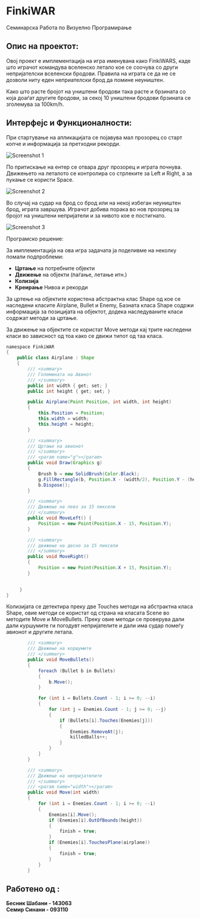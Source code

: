 # FinkiWAR

Семинарска Работа по Визуелно Програмирање

## Опис на проектот: 
Овој проект е  имплементација на игра именувана како FinkiWARS, каде што играчот командува вселенско летало кое се соочува со други непријателски вселенски бродови. Правила на играта се да не се дозволи ниту еден неприателски брод да помине неуништен.

Како што расте бројот на уништени бродови така расте и брзината со која доаѓат другите бродови, за секој 10 уништени бродови брзината се зголемува за 100km/h.

## Интерфејс и Функционалности:
При стартување на апликацијата се појавува мал прозорец со старт копче и информација за претходни рекорди.


![Screenshot 1](https://image.prntscr.com/image/81967b09a7984b3fb38681ba502a104d.png)


По притискање на ентер се отвара друг прозорец и играта почнува. Движењето на леталото се контролира со стрлеките за Left и Right, а за пукање се користи Space.

![Screenshot 2](http://i.imgur.com/c8sLjuP.png)
 

Во случај на судар на брод со брод или на некој избеган неуништен брод, играта завршува. Играчот добива порака во нов прозорец за бројот на уништени непријатели и за нивото кое е постигнато.


![Screenshot 3](http://i.imgur.com/6iTe0QQ.png)

Програмско решение:

За имплементација на ова игра задачата ја поделивме на неколку помали подпроблеми:
- **Цртање** на потребните објекти
- **Движење** на објекти (паѓање, летање итн.)
- **Колизија** 
- **Креирање** Нивоа и рекорди


За цртење на објектите користена абстрактна клас Shape од кое се наследени класите Airplane, Bullet и Enemy, Базната класа Shape содржи информација за позицијата на објектот, додека наследуваните класи содржат методи за цртање.

За движење на објектите се користат Моve методи кај трите наследени класи во зависност од тоа како се движи типот од таа класа.
```java
namespace FinkiWAR
{
    public class Airplane : Shape
    {
        /// <summary>
        /// Големината на Авинот
        /// </summary>
        public int width { get; set; }
        public int height { get; set; }

        public Airplane(Point Position, int width, int height)
        {
            this.Position = Position;
            this.width = width;
            this.height = height;
        }

        /// <summary>
        /// Цртање на авионот
        /// </summary>
        /// <param name="g"></param>
        public void Draw(Graphics g)
        {
            Brush b = new SolidBrush(Color.Black);
            g.FillRectangle(b, Position.X - (width/2), Position.Y - (height/2), width, height);
            b.Dispose();
        }

        /// <summary>
        /// Движење на лево за 15 пиксели
        /// </summary>
        public void MoveLeft() {
            Position = new Point(Position.X - 15, Position.Y);
        }

        /// <summary>
        /// движење на десно за 15 пиксели
        /// </summary>
        public void MoveRight()
        {
            Position = new Point(Position.X + 15, Position.Y);
        }

        
     }
}

```
Колизијата се детектира преку две Touches методи на абстрактна класа Shape, овие методи се користат од страна на класата Scene во методите  Моve и МоveBullets. Преку овие методи се проверува дали дали куршумите ги погодувт непријателите и дали има судар помеѓу авионот и другите летала.

```java
        /// <summary>
        /// Движење на коршумите
        /// </summary>
        public void MoveBullets()
        {
            foreach (Bullet b in Bullets)
            {
                b.Move();
            }

            for (int i = Bullets.Count - 1; i >= 0; --i)
            {
                for (int j = Enemies.Count - 1; j >= 0; --j)
                {
                    if (Bullets[i].Touches(Enemies[j]))
                    {
                        Enemies.RemoveAt(j);
                        killedBalls++;
                    }
                }
            }
        }

        /// <summary>
        /// Движење на непријателите
        /// </summary>
        /// <param name="width"></param>
        public void Move(int width)
        {
            for (int i = Enemies.Count - 1; i >= 0; --i)
            {
                Enemies[i].Move();
                if (Enemies[i].OutOfBounds(height))
                {
                    finish = true;
                }
                if (Enemies[i].TouchesPlane(airplane))
                {
                    finish = true;
                }
            }
        }

```


## Работено од :
**Бесник Шабани  - 143063   
Семир Синани - 093110**






